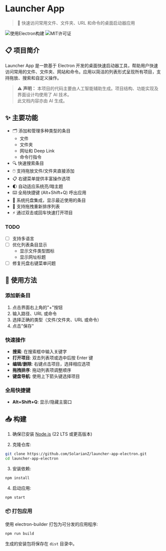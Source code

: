 # Launcher App

> 🚀 快速访问常用文件、文件夹、URL 和命令的桌面启动器应用

![使用Electron构建](https://img.shields.io/badge/Built%20with-Electron-47848F)
![MIT许可证](https://img.shields.io/badge/License-MIT-green)

## 📋 项目简介

Launcher App 是一款基于 Electron 开发的桌面快速启动器工具，帮助用户快速访问常用的文件、文件夹、网站和命令。应用以简洁的列表形式呈现所有项目，支持拖放、搜索和自定义操作。

> ⚠️ **声明：** 本项目的代码主要由人工智能辅助生成。项目结构、功能实现及界面设计均使用了 AI 技术。<br/>
> 此文档内容亦由 AI 生成。

## ✨ 主要功能

- 🗂️ 添加和管理多种类型的条目
  - 文件
  - 文件夹
  - 网址和 Deep Link
  - 命令行指令
- 🔍 快速搜索条目
- 🖱️ 支持拖放文件/文件夹直接添加
- 📋 右键菜单提供丰富操作选项
- 🌓 自动适应系统亮/暗主题
- ⌨️ 全局快捷键 (Alt+Shift+Q) 呼出应用
- 🧩 系统托盘集成，显示最近使用的条目
- 🔄 支持拖拽重新排序列表
- ⚡ 通过双击或回车快速打开项目

### TODO

- [ ] 支持多语言
- [ ] 优化列表条目显示
    - 显示文件类型图标
    - 显示网址标题
- [ ] 修复托盘右键菜单问题

## 🚀 使用方法

### 添加新条目

1. 点击界面右上角的"+"按钮
2. 输入路径、URL 或命令
3. 选择正确的类型（文件/文件夹、URL 或命令）
4. 点击"保存"

### 快速操作

- **搜索**: 在搜索框中输入关键字
- **打开项目**: 双击列表项或选中后按 Enter 键
- **编辑/删除**: 右键点击项目，选择相应选项
- **拖拽排序**: 拖动列表项调整顺序
- **键盘导航**: 使用上下箭头键选择项目

### 全局快捷键

- **Alt+Shift+Q**: 显示/隐藏主窗口

## 📥 构建

1. 确保已安装 [Node.js](https://nodejs.org/) (22 LTS 或更高版本)

2. 克隆仓库:

```bash
git clone https://github.com/SolarianZ/launcher-app-electron.git
cd launcher-app-electron
```

3. 安装依赖:

```bash
npm install
```

4. 启动应用:

```bash
npm start
```

### 📦 打包应用

使用 electron-builder 打包为可分发的应用程序:

```bash
npm run build
```

生成的安装包将保存在 `dist` 目录中。
